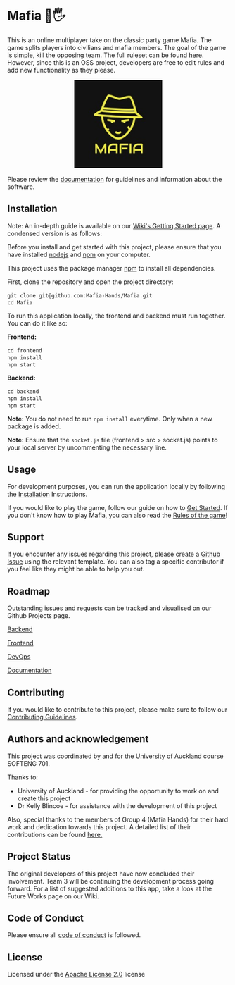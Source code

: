 # Mafia 💎🖐

This is an online multiplayer take on the classic party game Mafia. The game splits players into civilians and mafia members. The goal of the game is simple, kill the opposing team. The full ruleset can be found [here](https://github.com/Mafia-Hands/Mafia/wiki/Game-Rules).
However, since this is an OSS project, developers are free to edit rules and add new functionality as they please.

<p align="center">
  <img src="https://raw.githubusercontent.com/Mafia-Hands/Mafia/main/frontend/public/logo192.png" height=200; width=200>
</p>

Please review the [documentation](https://github.com/Mafia-Hands/Mafia/wiki) for guidelines and information about the software.

## Installation

Note: An in-depth guide is available on our [Wiki's Getting Started page](https://github.com/Mafia-Hands/Mafia/wiki/Getting-Started). A condensed version is as follows:

Before you install and get started with this project, please ensure that you have installed [nodejs](https://nodejs.org/en/) and [npm](https://www.npmjs.com/) on your computer.

This project uses the package manager [npm](https://www.npmjs.com/get-npm) to install all dependencies.

First, clone the repository and open the project directory:

```
git clone git@github.com:Mafia-Hands/Mafia.git
cd Mafia
```

To run this application locally, the frontend and backend must run together. You can do it like so:

**Frontend:**

```
cd frontend
npm install
npm start
```

**Backend:**

```
cd backend
npm install
npm start
```

**Note:** You do not need to run `npm install` everytime. Only when a new package is added.

**Note:** Ensure that the `socket.js` file (frontend > src > socket.js) points to your local server by uncommenting the necessary line.

## Usage

For development purposes, you can run the application locally by following the [Installation](https://github.com/Mafia-Hands/Mafia#installation) Instructions.

If you would like to play the game, follow our guide on how to [Get Started](). If you don't know how to play Mafia, you can also read the [Rules of the game](https://github.com/Mafia-Hands/Mafia/wiki/Game-Rules)!

## Support

If you encounter any issues regarding this project, please create a [Github Issue](https://github.com/Mafia-Hands/Mafia/issues) using the relevant template. You can also tag a specific contributor if you feel like they might be able to help you out.

## Roadmap

Outstanding issues and requests can be tracked and visualised on our Github Projects page.

[Backend](https://github.com/Mafia-Hands/Mafia/projects/2)

[Frontend](https://github.com/Mafia-Hands/Mafia/projects/1)

[DevOps](https://github.com/Mafia-Hands/Mafia/projects/4)

[Documentation](https://github.com/Mafia-Hands/Mafia/projects/3)

## Contributing

If you would like to contribute to this project, please make sure to follow our [Contributing Guidelines](https://github.com/Mafia-Hands/Mafia/wiki/Contributing-Guidelines).

## Authors and acknowledgement

This project was coordinated by and for the University of Auckland course SOFTENG 701.

Thanks to:

-   University of Auckland - for providing the opportunity to work on and create this project
-   Dr Kelly Blincoe - for assistance with the development of this project

Also, special thanks to the members of Group 4 (Mafia Hands) for their hard work and dedication towards this project. A detailed list of their contributions can be found [here.](https://github.com/Mafia-Hands/Mafia/wiki/Contributions)

## Project Status

The original developers of this project have now concluded their involvement. Team 3 will be continuing the development process going forward.
For a list of suggested additions to this app, take a look at the Future Works page on our Wiki.

## Code of Conduct

Please ensure all [code of conduct](https://github.com/Mafia-Hands/Mafia/wiki/Code-of-Conduct) is followed.

## License

Licensed under the [Apache License 2.0](LICENSE.md) license

